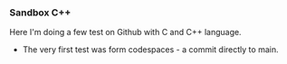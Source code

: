 ### Sandbox C++

Here I'm doing a few test on Github with C and C++ language.
- The very first test was form codespaces - a commit directly to main.
